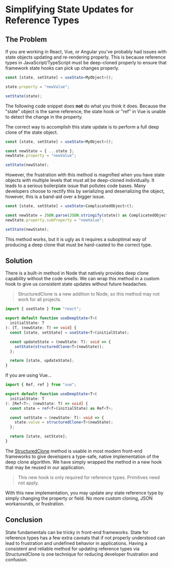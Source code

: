# Simplifying State Updates for Reference Types

## The Problem

If you are working in React, Vue, or Angular you've probably had issues with state objects updating and re-rendering properly. This is because reference types in JavaScript/TypeScript must be deep-cloned properly to ensure that framework state hooks can pick up changes properly.

```typescript
const [state, setState] = useState<MyObject>();

state.property = "newValue";

setState(state);
```

The following code snippet does **not** do what you think it does. Because the "state" object is the same reference, the state hook or "ref" in Vue is unable to detect the change in the property.

The correct way to accomplish this state update is to perform a full deep clone of the state object.

```typescript
const [state, setState] = useState<MyObject>();

const newState = { ...state };
newState.property = "newValue";

setState(newState);
```

However, the frustration with this method is magnified when you have state objects with multiple levels that must all be deep-cloned individually. It leads to a serious boilerplate issue that pollutes code bases. Many developers choose to rectify this by serializing and deserializing the object, however, this is a band-aid over a bigger issue.

```typescript
const [state, setState] = useState<ComplicatedObject>();

const newState = JSON.parse(JSON.stringify(state)) as ComplicatedObject;
newState.property.subProperty = "newValue";

setState(newState);
```

This method works, but it is ugly as it requires a suboptimal way of producing a deep clone that must be hard-casted to the correct type.

## Solution

There is a built-in method in Node that natively provides deep clone capability without the code smells. We can wrap this method in a custom hook to give us consistent state updates without future headaches.

> StructuredClone is a new addition to Node, so this method may not work for all projects.

```typescript
import { useState } from "react";

export default function useDeepState<T>(
  initialState: T
): [T, (newState: T) => void] {
  const [state, setState] = useState<T>(initialState);

  const updateState = (newState: T): void => {
    setState(structuredClone<T>(newState));
  };

  return [state, updateState];
}
```

If you are using Vue...

```typescript
import { Ref, ref } from "vue";

export default function useDeepState<T>(
  initialState: T
): [Ref<T>, (newState: T) => void] {
  const state = ref<T>(initialState) as Ref<T>;

  const setState = (newState: T): void => {
    state.value = structuredClone<T>(newState);
  };

  return [state, setState];
}
```

The [StructuredClone](https://developer.mozilla.org/en-US/docs/Web/API/structuredClone) method is usable in most modern front-end frameworks to give developers a type-safe, native implementation of the deep clone algorithm. We have simply wrapped the method in a new hook that may be reused in our application.

> This new hook is only required for reference types. Primitives need not apply.

With this new implementation, you may update any state reference type by simply changing the property or field. No more custom cloning, JSON workarounds, or frustration.

## Conclusion

State fundamentals can be tricky in front-end frameworks. State for reference types has a few extra caveats that if not properly understood can lead to frustration and undefined behavior in applications. Having a consistent and reliable method for updating reference types via StructuredClone is one technique for reducing developer frustration and confusion.